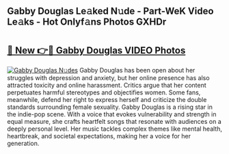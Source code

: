 ## Gabby Douglas Le𝚊ked N𝚞de - Part-WeK Video Le𝚊ks - Hot Onlyf𝚊ns Photos GXHDr

# <h2><a href="http://ab65874.deff.icu/?id=Gabby+Douglas">🔗 New 👉🔴 Gabby Douglas VIDEO Photos</a></h2>

[![Gabby Douglas N𝚞des](https://i.imgur.com/rIISA9y.gif)](http://ab65874.deff.icu/?id=Gabby+Douglas)
Gabby Douglas has been open about her struggles with depression and anxiety, but her online presence has also attracted toxicity and online harassment. Critics argue that her content perpetuates harmful stereotypes and objectifies women. Some fans, meanwhile, defend her right to express herself and criticize the double standards surrounding female sexuality. Gabby Douglas is a rising star in the indie-pop scene. With a voice that evokes vulnerability and strength in equal measure, she crafts heartfelt songs that resonate with audiences on a deeply personal level. Her music tackles complex themes like mental health, heartbreak, and societal expectations, making her a voice for her generation.
